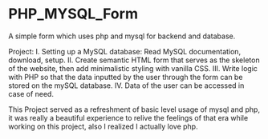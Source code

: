 # PHP_MYSQL_Form
A simple form which uses php and mysql for backend and database.

Project:
  I. Setting up a MySQL database: Read MySQL documentation, download, setup.
  II. Create semantic HTML form that serves as the skeleton of the website, then add minimalistic styling with vanilla CSS.
  III. Write logic with PHP so that the data inputted by the user through the form can be stored on the mySQL database.
  IV. Data of the user can be accessed in case of need.

This Project served as a refreshment of basic level usage of mysql and php, it was really a beautiful experience to relive the feelings of that era
while working on this project, also I realized I actually love php.
